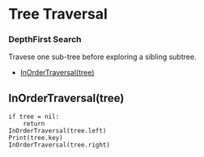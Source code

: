 # Tree Traversal

### DepthFirst Search

Travese one sub-tree before exploring a sibling subtree.

  - [InOrderTraversal(tree)](#inordertraversal-tree)

## InOrderTraversal(tree)
```
if tree = nil:
	return
InOrderTraversal(tree.left)
Print(tree.key)
InOrderTraversal(tree.right)
```